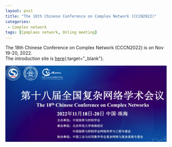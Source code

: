 ```yaml
---
layout: post
title: "The 18th Chinese Conference on Complex Network (CCCN2022)"
categories:
 - Complex network
tags: [Cpmplaex network, Onling meeting]
---
```


The 18th Chinese Conference on Complex Network (CCCN2022) is on Nov 19-20, 2022.  
The introduction site is [here](https://swarma.org/?p=37094){:target="_blank"}.

<!--more-->

![CCCN2022](/assets/images/20221118-CCCN_1.png)
